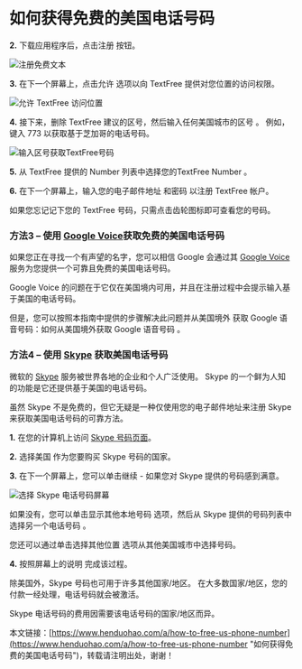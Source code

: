# 如何获得免费的美国电话号码
**2.** 下载应用程序后，点击注册 按钮。

![注册免费文本](https://p3-juejin.byteimg.com/tos-cn-i-k3u1fbpfcp/ff86b472eb1d463692f6024af324e072~tplv-k3u1fbpfcp-zoom-1.image)

**3.** 在下一个屏幕上，点击允许 选项以向 TextFree 提供对您位置的访问权限。

![允许 TextFree 访问位置](https://p3-juejin.byteimg.com/tos-cn-i-k3u1fbpfcp/36125d5822cb4012a4064819f8cf4d7a~tplv-k3u1fbpfcp-zoom-1.image)

**4.** 接下来，删除 TextFree 建议的区号，然后输入任何美国城市的区号 。 例如，键入 773 以获取基于芝加哥的电话号码。

![输入区号获取TextFree号码](https://p3-juejin.byteimg.com/tos-cn-i-k3u1fbpfcp/c799f83667c149d08887bc773766c947~tplv-k3u1fbpfcp-zoom-1.image)

**5.** 从 TextFree 提供的 Number 列表中选择您的TextFree Number 。

**6.** 在下一个屏幕上，输入您的电子邮件地址 和密码 以注册 TextFree 帐户。

如果您忘记记下您的 TextFree 号码，只需点击齿轮图标即可查看您的号码。

### 方法3 – 使用 [Google Voice](https://www.henduohao.com/tag/google-voice "Google Voice可以使你创造一个独立的电话号码。")获取免费的美国电话号码

如果您正在寻找一个有声望的名字，您可以相信 Google 会通过其 [Google Voice](https://www.henduohao.com/tag/google-voice "Google Voice可以使你创造一个独立的电话号码。")服务为您提供一个可靠且免费的美国电话号码。

Google Voice 的问题在于它仅在美国境内可用，并且在注册过程中会提示输入基于美国的电话号码。

但是，您可以按照本指南中提供的步骤解决此问题并从美国境外 获取 Google 语音号码：如何从美国境外获取 Google 语音号码 。

### 方法4 – 使用 [Skype](https://www.henduohao.com/tag/skype "Skype是一款通信应用软件，可通过網際網路为电脑、平板电脑和移动设备提供与其他联网设备或传统电话/智能手机间进行视频通话和语音通话的服务。") 获取美国电话号码

微软的 [Skype](https://www.henduohao.com/tag/skype "Skype是一款通信应用软件，可通过網際網路为电脑、平板电脑和移动设备提供与其他联网设备或传统电话/智能手机间进行视频通话和语音通话的服务。") 服务被世界各地的企业和个人广泛使用。 Skype 的一个鲜为人知的功能是它还提供基于美国的电话号码。

虽然 Skype 不是免费的，但它无疑是一种仅使用您的电子邮件地址来注册 Skype 来获取美国电话号码的可靠方法。

**1.** 在您的计算机上访问 [Skype 号码页面](https://www.skype.com/en/skype-number/)。

**2.** 选择美国 作为您要购买 Skype 号码的国家。

**3.** 在下一个屏幕上，您可以单击继续 - 如果您对 Skype 提供的号码感到满意。

![选择 Skype 电话号码屏幕](https://p3-juejin.byteimg.com/tos-cn-i-k3u1fbpfcp/3e381fd9959a46edbee4851aa4cb1f28~tplv-k3u1fbpfcp-zoom-1.image)

如果没有，您可以单击显示其他本地号码 选项，然后从 Skype 提供的号码列表中选择另一个电话号码 。

您还可以通过单击选择其他位置 选项从其他美国城市中选择号码。

**4.** 按照屏幕上的说明 完成该过程。

除美国外，Skype 号码也可用于许多其他国家/地区。 在大多数国家/地区，您的付款一经处理，电话号码就会被激活。

Skype 电话号码的费用因需要该电话号码的国家/地区而异。

本文链接：[https://www.henduohao.com/a/how-to-free-us-phone-number](https://www.henduohao.com/a/how-to-free-us-phone-number "如何获得免费的美国电话号码")，转载请注明出处，谢谢！